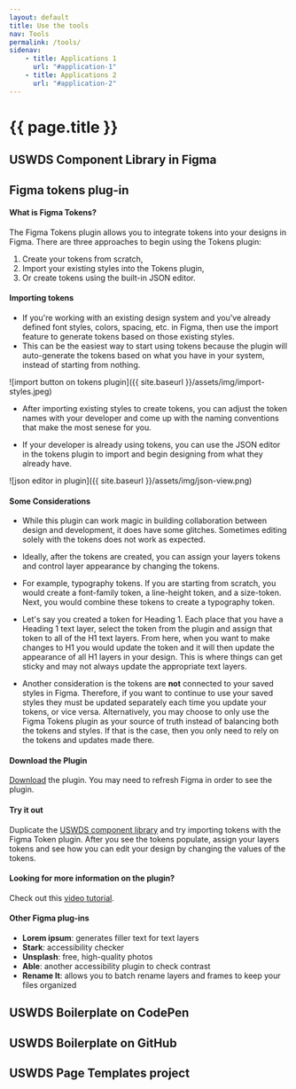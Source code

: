 ```yaml
---
layout: default
title: Use the tools
nav: Tools
permalink: /tools/
sidenav:
    - title: Applications 1
      url: "#application-1"
    - title: Applications 2
      url: "#application-2"
---
```

# {{ page.title }}

## USWDS Component Library in Figma

## Figma tokens plug-in
#### What is Figma Tokens? ####
The Figma Tokens plugin allows you to integrate tokens into your designs in Figma. There are three approaches to begin using the Tokens plugin:
  1. Create your tokens from scratch, 
  2. Import your existing styles into the Tokens plugin, 
  3. Or create tokens using the built-in JSON editor. 

#### Importing tokens ####
- If you're working with an existing design system and you've already defined font styles, colors, spacing, etc. in Figma, then use the import feature to generate tokens based on those existing styles. 
- This can be the easiest way to start using tokens because the plugin will auto-generate the tokens based on what you have in your system, instead of starting from nothing. 

![import button on tokens plugin]({{ site.baseurl }}/assets/img/import-styles.jpeg)

- After importing existing styles to create tokens, you can adjust the token names with your developer and come up with the naming conventions that make the most senese for you.

- If your developer is already using tokens, you can use the JSON editor in the tokens plugin to import and begin designing from what they already have. 

![json editor in plugin]({{ site.baseurl }}/assets/img/json-view.png)

#### Some Considerations ####
- While this plugin can work magic in building collaboration between design and development, it does have some glitches. Sometimes editing solely with the tokens does not work as expected. 

- Ideally, after the tokens are created, you can assign your layers tokens and control layer appearance by changing the tokens. 

- For example, typography tokens. If you are starting from scratch, you would create a font-family token, a line-height token, and a size-token. Next, you would combine these tokens to create a typography token. 

- Let's say you created a token for Heading 1. Each place that you have a Heading 1 text layer, select the token from the plugin and assign that token to all of the H1 text layers. From here, when you want to make changes to H1 you would update the token and it will then update the appearance of all H1 layers in your design. This is where things can get sticky and may not always update the appropriate text layers. 

- Another consideration is the tokens are **not** connected to your saved styles in Figma. Therefore, if you want to continue to use your saved styles they must be updated separately each time you update your tokens, or vice versa. Alternatively, you may choose to only use the Figma Tokens plugin as your source of truth instead of balancing both the tokens and styles. If that is the case, then you only need to rely on the tokens and updates made there. 

#### Download the Plugin ####
[Download](https://docs.tokens.studio/) the plugin. You may need to refresh Figma in order to see the plugin.  

#### Try it out ####
Duplicate the [USWDS component library](https://www.figma.com/community/file/817531077036545462) and try importing tokens with the Figma Token plugin. After you see the tokens populate, assign your layers tokens and see how you can edit your design by changing the values of the tokens. 

#### Looking for more information on the plugin? ####
Check out this [video tutorial](https://youtu.be/Ka1I5TphDb0). 

#### Other Figma plug-ins ####

- **Lorem ipsum**: generates filler text for text layers
- **Stark**: accessibility checker
- **Unsplash**: free, high-quality photos
- **Able**: another accessibility plugin to check contrast
- **Rename It**: allows you to batch rename layers and frames to keep your files organized


## USWDS Boilerplate on CodePen

## USWDS Boilerplate on GitHub

## USWDS Page Templates project